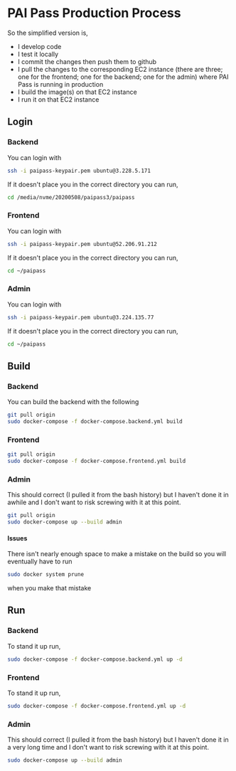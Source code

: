 # PAI Pass Production Process

So the simplified version is,

- I develop code
- I test it locally
- I commit the changes then push them to github
- I pull the changes to the corresponding EC2 instance (there are three; one for the frontend; one for the backend; one for the admin) where PAI Pass is running in production
- I build the image(s) on that EC2 instance
- I run it on that EC2 instance

## Login


### Backend

You can login with 

```bash
ssh -i paipass-keypair.pem ubuntu@3.228.5.171 
```

If it doesn't place you in the correct directory you can run,

```bash
cd /media/nvme/20200508/paipass3/paipass
```

### Frontend

You can login with 

```bash
ssh -i paipass-keypair.pem ubuntu@52.206.91.212
```

If it doesn't place you in the correct directory you can run,

```bash
cd ~/paipass
```


### Admin
You can login with 

```bash
ssh -i paipass-keypair.pem ubuntu@3.224.135.77
```

If it doesn't place you in the correct directory you can run,

```bash
cd ~/paipass
```


## Build

### Backend 
You can  build the backend with the following
```bash
git pull origin
sudo docker-compose -f docker-compose.backend.yml build
```

### Frontend
```bash
git pull origin
sudo docker-compose -f docker-compose.frontend.yml build
```


### Admin
This should correct (I pulled it from the bash history) but I haven't done it in awhile and I don't want to risk screwing with it at this point.

```bash
git pull origin
sudo docker-compose up --build admin
```



#### Issues

There isn't nearly enough space to make a mistake on the build so you will eventually have to run

```bash
sudo docker system prune
```

when you make that mistake


## Run 
### Backend
To stand it up run,
```bash
sudo docker-compose -f docker-compose.backend.yml up -d
```

### Frontend
To stand it up run,
```bash
sudo docker-compose -f docker-compose.frontend.yml up -d
```
### Admin
This should correct (I pulled it from the bash history) but I haven't done it in a very long time and I don't want to risk screwing with it at this point.

```bash
sudo docker-compose up --build admin
```

